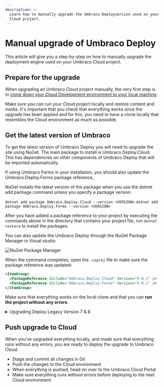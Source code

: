 ```yaml
---
description: >-
  Learn how to manually upgrade the Umbraco Deployversion used on your Umbraco
  Cloud project.
---
```


# Manual upgrade of Umbraco Deploy

This article will give you a step-by-step on how to manually upgrade the deployment engine used on your Umbraco Cloud project.

## Prepare for the upgrade

When upgrading an Umbraco Cloud project manually, the very first step is to [clone down your Cloud Development environment to your local machine](../../set-up/working-locally.md).

Make sure you can run your Cloud project locally and restore content and media. It's important that you check that everything works once the upgrade has been applied and for this, you need to have a clone locally that resembles the Cloud environment as much as possible.

## Get the latest version of Umbraco

To get the latest version of Umbraco Deploy you will need to upgrade the site using NuGet. The main package to install is Umbraco.Deploy.Cloud. This has dependencies on other components of Umbraco Deploy that will be imported automatically.

If using Umbraco Forms in your installation, you should also update the Umbraco.Deploy.Forms package reference,

NuGet installs the latest version of the package when you use the dotnet add package command unless you specify a package version:

`dotnet add package Umbraco.Deploy.Cloud --version <VERSION>` `dotnet add package Umbraco.Deploy.Forms --version <VERSION>`

After you have added a package reference to your project by executing the commands above in the directory that contains your project file, run `dotnet restore` to install the packages.

You can also update the Umbraco Deploy through the NuGet Package Manager in Visual studio:

![NuGet Package Manager](../../../10/umbraco-forms/installation/images/Manage\_packages.png)

When the command completes, open the `.csproj` file to make sure the package reference was updated:

```xml
<ItemGroup>
  <PackageReference Include="Umbraco.Deploy.Cloud" Version="9.0.1" />
  <PackageReference Include="Umbraco.Deploy.Forms" Version="9.0.1" />
</ItemGroup>
```

Make sure that everything works on the local clone and that you can **run the project without any errors**.

<details>

<summary>Upgrading Deploy Legacy Version 7 & 8</summary>
  
1.   Download the latest version of Umbraco Deploy here: [http://nightly.umbraco.org/?container=umbraco-deploy-release](https://nightly.umbraco.org/?container=umbraco-deploy-release)
    Check [Product Dependencies](https://docs.umbraco.com/umbraco-cloud/product-upgrades/product-dependencies) to be sure you download the correct version of Deploy
    
2.   Unzip the file on your computer
    
3.   Copy/Paste the files from the unzipped folder to your local project folder
    You should not overwrite the following files:
```
    Config/UmbracoDeploy.config
    Config/UmbracoDeploy.Settings.config
```
4.   Run the project locally - make sure it runs without any errors

5.   Commit and deploy the changes to the Cloud environment

6.   Again, make sure everything runs without errors before deploying to the next Cloud environment

</details>

## Push upgrade to Cloud

When you've upgraded everything locally, and made sure that everything runs without any errors, you are ready to deploy the upgrade to Umbraco Cloud.

* Stage and commit all changes in Git
* Push the changes to the Cloud environment
* When everything is pushed, head on over to the Umbraco Cloud Portal
* Make sure everything runs without errors before deploying to the next Cloud environment
